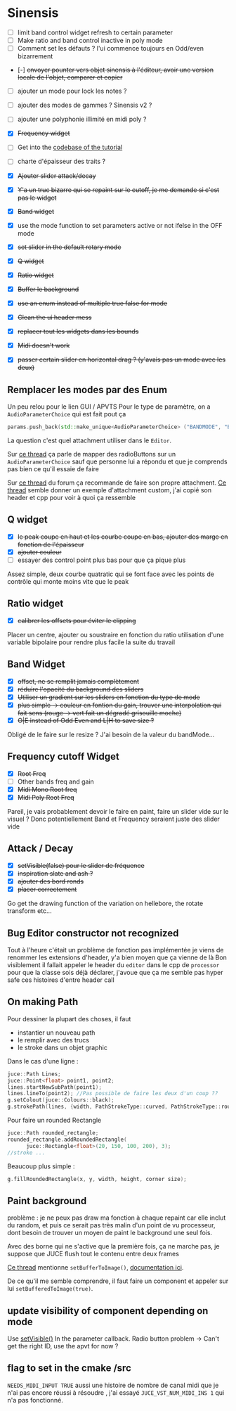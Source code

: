 # Sinensis

-   [ ] limit band control widget refresh to certain parameter
-   [ ] Make ratio and band control inactive in poly mode
-   [ ] Comment set les défauts ? l'ui commence toujours en Odd/even bizarrement
-   [-] ~~envoyer pounter vers objet sinensis à l'éditeur, avoir une version locale de l'objet, comparer et copier~~
-   [ ] ajouter un mode pour lock les notes ?
-   [ ] ajouter des modes de gammes ? Sinensis v2 ?
-   [ ] ajouter une polyphonie illimité en midi poly ?

-   [x] ~~Frequency widget~~
-   [ ] Get into the [codebase of the tutorial](https://github.com/matkatmusic/SimpleEQ/tree/master/Source)
-   [ ] charte d'épaisseur des traits ?

-   [x] ~~Ajouter slider attack/decay~~
-   [x] ~~Y'a un truc bizarre qui se repaint sur le cutoff, je me demande si c'est pas le widget~~
-   [x] ~~Band widget~~
-   [x] use the mode function to set parameters active or not ifelse in the OFF mode
-   [x] ~~set slider in the default rotary mode~~
-   [x] ~~Q widget~~
-   [x] ~~Ratio widget~~
-   [x] ~~Buffer le background~~
-   [x] ~~use an enum instead of multiple true false for mode~~
-   [x] ~~Clean the ui header mess~~
-   [x] ~~replacer tout les widgets dans les bounds~~
-   [x] ~~Midi doesn't work~~
-   [x] ~~passer certain slider en horizontal drag ? (y'avais pas un mode avec les deux)~~

## Remplacer les modes par des Enum

Un peu relou pour le lien GUI / APVTS
Pour le type de paramètre, on a `AudioParameterChoice` qui est fait pout ça

```cpp
params.push_back(std::make_unique<AudioParameterChoice> ("BANDMODE", "Band Mode", StringArray { "Low / High", "Odd / Even", "Peak" }, 0));
```

La question c'est quel attachment utiliser dans le `Editor`.

Sur [ce thread](https://forum.juce.com/t/mapping-a-audioparameterchoice-to-a-radio-button-group-sensecheck/18760) ça parle de mapper des radioButtons sur un `AudioParameterChoice` sauf que personne lui a répondu et que je comprends pas bien ce qu'il essaie de faire

Sur [ce thread](https://forum.juce.com/t/combobox-and-audioparameterchoice/31332) du forum ça recommande de faire son propre attachment.
[Ce thread](https://forum.juce.com/t/how-to-implement-radio-buttons-with-parameterattachment-right/44747/3) semble donner un exemple d'attachment custom, j'ai copié son header et cpp pour voir à quoi ça ressemble

## Q widget

-   [x] ~~le peak coupe en haut et les courbe coupe en bas, ajouter des marge en fonction de l'épaisseur~~
-   [x] ~~ajouter couleur~~
-   [ ] essayer des control point plus bas pour que ça pique plus

Assez simple, deux courbe quatratic qui se font face avec les points de contrôle qui monte moins vite que le peak

## Ratio widget

-   [x] ~~calibrer les offsets pour éviter le clipping~~

Placer un centre, ajouter ou soustraire en fonction du ratio
utilisation d'une variable bipolaire pour rendre plus facile la suite du travail

## Band Widget

-   [x] ~~offset, ne se remplit jamais complètement~~
-   [x] ~~réduire l'opacité du background des sliders~~
-   [x] ~~Utiliser un gradient sur les sliders en fonction du type de mode~~
-   [x] ~~plus simple -> couleur en fontion du gain, trouver une interpolation qui fait sens (rouge -> vert fait un dégradé grisouille moche)~~
-   [x] ~~O|E instead of Odd Even and L|H to save size ?~~

Obligé de le faire sur le resize ? J'ai besoin de la valeur du bandMode...

## Frequency cutoff Widget

-   [x] ~~Root Freq~~
-   [ ] Other bands freq and gain
-   [x] ~~Midi Mono Root freq~~
-   [x] ~~Midi Poly Root Freq~~

Pareil, je vais probablement devoir le faire en paint, faire un slider vide sur le visuel ?
Donc potentiellement Band et Frequency seraient juste des slider vide

## Attack / Decay

-   [x] ~~setVisible(false) pour le slider de fréquence~~
-   [x] ~~inspiration slate and ash ?~~
-   [x] ~~ajouter des bord ronds~~
-   [x] ~~placer correctement~~

Go get the drawing function of the variation on hellebore, the rotate transform etc...

## Bug Editor constructor not recognized

Tout à l'heure c'était un problème de fonction pas implémentée
je viens de renommer les extensions d'header, y'a bien moyen que ça vienne de là
Bon visiblement il fallait appeler le header du `editor` dans le cpp de `processor` pour que la classe sois déjà déclarer, j'avoue que ça me semble pas hyper safe ces histoires d'entre header call

## On making Path

Pour dessiner la plupart des choses, il faut

-   instantier un nouveau path
-   le remplir avec des trucs
-   le stroke dans un objet graphic

Dans le cas d'une ligne :

```cpp
juce::Path Lines;
juce::Point<float> point1, point2;
lines.startNewSubPath(point1);
lines.lineTo(point2); //Pas possible de faire les deux d'un coup ??
g.setColout(juce::Colours::black);
g.strokePath(lines, {width, PathStrokeType::curved, PathStrokeType::rounded});
```

Pour faire un rounded Rectangle

```cpp
juce::Path rounded_rectangle;
rounded_rectangle.addRoundedRectangle(
      juce::Rectangle<float>(20, 150, 100, 200), 3);
//stroke ...
```

Beaucoup plus simple :

```cpp
g.fillRoundedRectangle(x, y, width, height, corner size);
```

## Paint background

problème : je ne peux pas draw ma fonction à chaque repaint car elle inclut du random, et puis ce serait pas très malin d'un point de vu processeur, dont besoin de trouver un moyen de paint le background une seul fois.

Avec des borne qui ne s'active que la première fois, ça ne marche pas, je suppose que JUCE flush tout le contenu entre deux frames

[Ce thread](https://forum.juce.com/t/ive-asked-this-before-but-nobody-seemed-to-know-the-answer-i-have-a-component-that-draws-a-vertical-line-playhead-but-it-calls-repaint-on-the-parent-i-just-want-to-draw-the-line/31913/2) mentionne `setBufferToImage()`, [documentation ici](https://docs.juce.com/develop/classComponent.html#af19bbc2186e3297ddd55c328e46c014b).

De ce qu'il me semble comprendre, il faut faire un component et appeler sur lui `setBufferedToImage(true)`.

## update visibility of component depending on mode

Use [setVisible()](https://docs.juce.com/develop/classComponent.html#ac8483af6fe4dc3254e7176df0d8e9f7a)
In the parameter callback.
Radio button problem -> Can't get the right ID, use the apvt for now ?

## flag to set in the cmake /src

`NEEDS_MIDI_INPUT TRUE` aussi une histoire de nombre de canal midi que je n'ai pas encore réussi à résoudre , j'ai essayé `JUCE_VST_NUM_MIDI_INS 1` qui n'a pas fonctionné.
